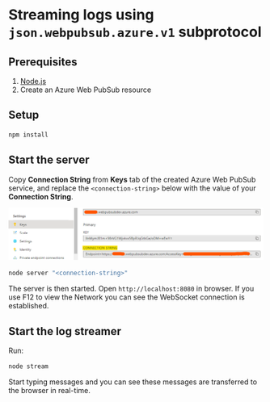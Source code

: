 # Streaming logs using `json.webpubsub.azure.v1` subprotocol

## Prerequisites

1. [Node.js](https://nodejs.org)
2. Create an Azure Web PubSub resource

## Setup

```bash
npm install
```

## Start the server

Copy **Connection String** from **Keys** tab of the created Azure Web PubSub service, and replace the `<connection-string>` below with the value of your **Connection String**.

![Connection String](./../../../docs/images/portal_conn.png)

```bash
node server "<connection-string>"
```

The server is then started. Open `http://localhost:8080` in browser. If you use F12 to view the Network you can see the WebSocket connection is established.

## Start the log streamer
Run:
```bash
node stream
```

Start typing messages and you can see these messages are transferred to the browser in real-time.
